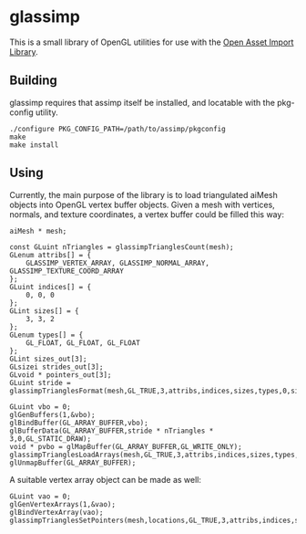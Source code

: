 # glassimp

This is a small library of OpenGL utilities for use with the [Open Asset
Import Library](http://assimp.sourceforge.net/).

## Building

glassimp requires that assimp itself be installed, and locatable with
the pkg-config utility.

```
./configure PKG_CONFIG_PATH=/path/to/assimp/pkgconfig
make
make install
```

## Using

Currently, the main purpose of the library is to load triangulated
aiMesh objects into OpenGL vertex buffer objects. Given a mesh with
vertices, normals, and texture coordinates, a vertex buffer could be
filled this way:

```
aiMesh * mesh;

const GLuint nTriangles = glassimpTrianglesCount(mesh);
GLenum attribs[] = {
	GLASSIMP_VERTEX_ARRAY, GLASSIMP_NORMAL_ARRAY, GLASSIMP_TEXTURE_COORD_ARRAY
};
GLuint indices[] = {
	0, 0, 0
};
GLint sizes[] = {
	3, 3, 2
};
GLenum types[] = {
	GL_FLOAT, GL_FLOAT, GL_FLOAT
};
GLint sizes_out[3];
GLsizei strides_out[3];
GLvoid * pointers_out[3];
GLuint stride = glassimpTrianglesFormat(mesh,GL_TRUE,3,attribs,indices,sizes,types,0,sizes_out,strides_out,pointers_out);

GLuint vbo = 0;
glGenBuffers(1,&vbo);
glBindBuffer(GL_ARRAY_BUFFER,vbo);
glBufferData(GL_ARRAY_BUFFER,stride * nTriangles * 3,0,GL_STATIC_DRAW);
void * pvbo = glMapBuffer(GL_ARRAY_BUFFER,GL_WRITE_ONLY);
glassimpTrianglesLoadArrays(mesh,GL_TRUE,3,attribs,indices,sizes,types,pvbo);
glUnmapBuffer(GL_ARRAY_BUFFER);
```

A suitable vertex array object can be made as well:

```
GLuint vao = 0;
glGenVertexArrays(1,&vao);
glBindVertexArray(vao);
glassimpTrianglesSetPointers(mesh,locations,GL_TRUE,3,attribs,indices,sizes,types,0);
```
